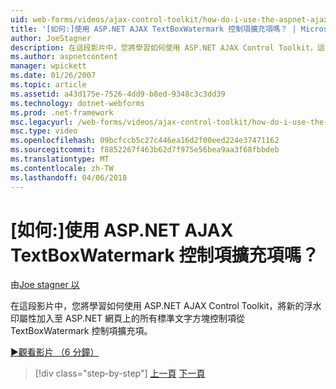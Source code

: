 ```yaml
---
uid: web-forms/videos/ajax-control-toolkit/how-do-i-use-the-aspnet-ajax-textboxwatermark-control-extender
title: '[如何:]使用 ASP.NET AJAX TextBoxWatermark 控制項擴充項嗎？ | Microsoft Docs'
author: JoeStagner
description: 在這段影片中，您將學習如何使用 ASP.NET AJAX Control Toolkit，這會將新的浮水印屬性，以從 TextBoxWatermark 控制項擴充項...
ms.author: aspnetcontent
manager: wpickett
ms.date: 01/26/2007
ms.topic: article
ms.assetid: a43d175e-7526-4dd9-b8ed-9348c3c3dd39
ms.technology: dotnet-webforms
ms.prod: .net-framework
msc.legacyurl: /web-forms/videos/ajax-control-toolkit/how-do-i-use-the-aspnet-ajax-textboxwatermark-control-extender
msc.type: video
ms.openlocfilehash: 09bcfccb5c27c446ea16d2f00eed224e37471162
ms.sourcegitcommit: f8852267f463b62d7f975e56bea9aa3f68fbbdeb
ms.translationtype: MT
ms.contentlocale: zh-TW
ms.lasthandoff: 04/06/2018
---
```

<a name="how-do-i-use-the-aspnet-ajax-textboxwatermark-control-extender"></a>[如何:]使用 ASP.NET AJAX TextBoxWatermark 控制項擴充項嗎？
====================
由[Joe stagner 以](https://github.com/JoeStagner)

在這段影片中，您將學習如何使用 ASP.NET AJAX Control Toolkit，將新的浮水印屬性加入至 ASP.NET 網頁上的所有標準文字方塊控制項從 TextBoxWatermark 控制項擴充項。

[&#9654;觀看影片 （6 分鐘）](https://channel9.msdn.com/Blogs/ASP-NET-Site-Videos/how-do-i-use-the-aspnet-ajax-textboxwatermark-control-extender)

> [!div class="step-by-step"]
> [上一頁](how-do-i-use-the-aspnet-ajax-cascadingdropdown-control-extender.md)
> [下一頁](how-do-i-use-the-aspnet-ajax-popup-control-extender.md)
